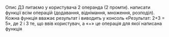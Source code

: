 Опис ДЗ
питаємо у користувача 2 операнда (2 промти).
написати функції всім операцій (додавання, віднімання, множення, розподіл). Кожна функція вважає результат і виводить у консоль «Результат: 2+3 = 5», де 2 і 3 те, що ввів користувач, а «+» це операція для якої написана функція